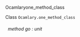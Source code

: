 Ocamlaryone_method_class

 Class `Ocamlary.one_method_class`
<a id="method-go"></a>
###### &nbsp; method go : unit

